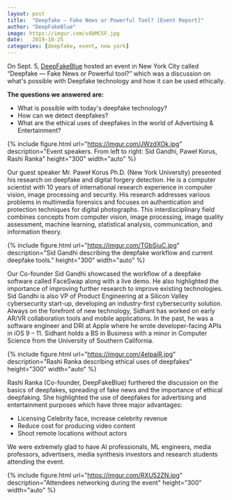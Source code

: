 ```yaml
---
layout: post
title:  "Deepfake — Fake News or Powerful Tool? [Event Report]"
author: "DeepFakeBlue"
image: https://imgur.com/v4bMC5F.jpg
date:   2019-10-25
categories: [deepfake, event, new york]
---
```


On Sept. 5, [DeepFakeBlue](https://dfblue.com) hosted an event in New York City called “Deepfake — Fake News or Powerful tool?” which was a discussion on what's possible with Deepfake technology and how it can be used ethically.

**The questions we answered are:**

- What is possible with today's deepfake technology?
- How can we detect deepfakes?
- What are the ethical uses of deepfakes in the world of Advertising & Entertainment?

{% include figure.html url="https://imgur.com/JWzdXOk.jpg" description="Event speakers. From left to right: Sid Gandhi, Paweł Korus, Rashi Ranka" height="300" width="auto" %}

Our guest speaker Mr. Paweł Korus Ph.D. (New York University) presented his research on deepfake and digital forgery detection. He is a computer scientist with 10 years of international research experience in computer vision, image processing and security. His research addresses various problems in multimedia forensics and focuses on authentication and protection techniques for digital photographs. This interdisciplinary field combines concepts from computer vision, image processing, image quality assessment, machine learning, statistical analysis, communication, and information theory.

{% include figure.html url="https://imgur.com/TGbSjuC.jpg" description="Sid Gandhi describing the deepfake workflow and current deepfake tools." height="300" width="auto" %}

Our Co-founder Sid Gandhi showcased the workflow of a deepfake software called FaceSwap along with a live demo. He also highlighted the importance of improving further research to improve existing technologies. Sid Gandhi is also VP of Product Engineering at a Silicon Valley cybersecurity start-up, developing an industry-first cybersecurity solution. Always on the forefront of new technology, Sidhant has worked on early AR/VR collaboration tools and mobile applications. In the past, he was a software engineer and DRI at Apple where he wrote developer-facing APIs in iOS 9 – 11. Sidhant holds a BS in Business with a minor in Computer Science from the University of Southern California.

{% include figure.html url="https://imgur.com/4elpaiR.jpg" description="Rashi Ranka describing ethical uses of deepfakes" height="300" width="auto" %}

Rashi Ranka (Co-founder, DeepFakeBlue) furthered the discussion on the basics of deepfakes, spreading of fake news and the importance of ethical deepfaking. She highlighted the use of deepfakes for advertising and entertainment purposes which have three major advantages:

- Licensing Celebrity face, increase celebrity revenue
- Reduce cost for producing video content
- Shoot remote locations without actors

We were extremely glad to have AI professionals, ML engineers, media professors, advertisers, media synthesis investors and research students attending the event.

{% include figure.html url="https://imgur.com/RXU52ZN.jpg" description="Attendees networking during the event" height="300" width="auto" %}
 